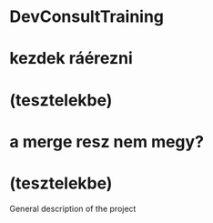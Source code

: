 # DevConsultTraining

# kezdek ráérezni
# (tesztelekbe)
# a merge resz nem megy?
# (tesztelekbe)

General description of the project